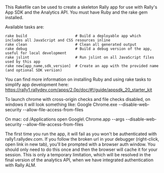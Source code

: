 This Rakefile can be used to create a skeleton Rally app for use with Rally's App SDK and the Analytics API.  You must have Ruby and the rake gem installed.

Available tasks are:

    rake build                      # Build a deployable app which includes all JavaScript and CSS resources inline
    rake clean                      # Clean all generated output
    rake debug                      # Build a debug version of the app, useful for local development
    rake jslint                     # Run jslint on all JavaScript files used by this app
    rake new[app_name,sdk_version]  # Create an app with the provided name (and optional SDK version)
    
You can find more information on installing Ruby and using rake tasks to simplify app development here: https://rally1.rallydev.com/apps/2.0p/doc/#!/guide/appsdk_20_starter_kit

To launch chrome with cross-origin checks and file checks disabled, on windows it will look something like:
    Google Chrome.exe --disable-web-security --allow-file-access-from-files

On mac:
    cd /Applications
    open Google\ Chrome.app --args --disable-web-security --allow-file-access-from-files

The first time you run the app, it will fail as you won't be authenticated with rally1.rallydev.com.
If you follow the broken url in your debugger (right-click, open link in new tab), you'll be prompted with a browser auth window.
You should only need to do this once and then the browser will cache it for your session.  This is only a temporary limitation, which
will be resolved in the final version of the analytics API, when we have integrated authentication with Rally ALM.


